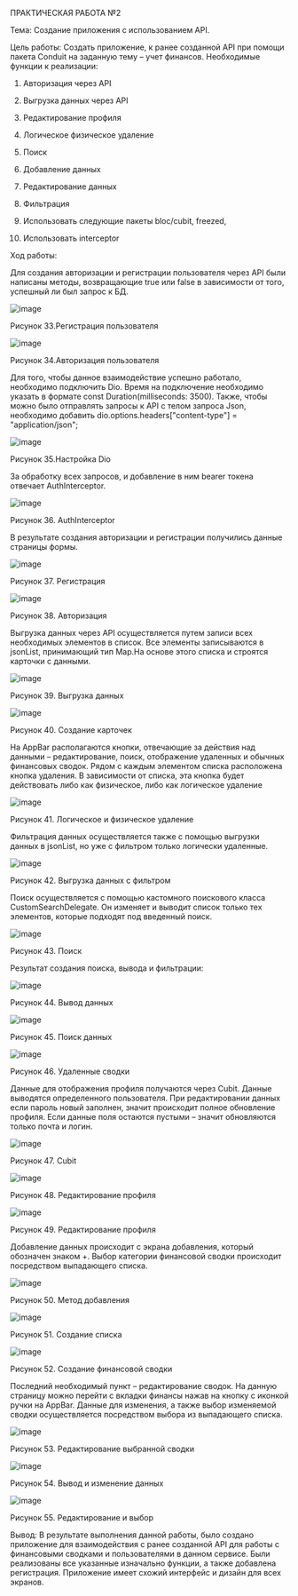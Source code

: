 ПРАКТИЧЕСКАЯ РАБОТА №2

Тема: Создание приложения с использованием API.

Цель работы: Создать приложение, к ранее созданной API при помощи пакета Conduit на заданную тему – учет финансов. Необходимые функции к реализации:

1.	Авторизация через API

2.	Выгрузка данных через API

3.	Редактирование профиля

4.	Логическое физическое удаление

5.	Поиск

6.	Добавление данных

7.	Редактирование данных

8.	Фильтрация

9.	Использовать следующие пакеты bloc/cubit, freezed, 

10.	Использовать interceptor

Ход работы: 

Для создания авторизации и регистрации пользователя через API были написаны методы, возвращающие true или false в зависимости от того, успешный ли был запрос к БД.

 ![image](https://user-images.githubusercontent.com/99449281/221385750-46d9884d-3a9f-46d7-a560-7461e63d2b7b.png)

Рисунок 33.Регистрация пользователя

 ![image](https://user-images.githubusercontent.com/99449281/221385757-7f5ff2c3-8bfa-4a27-bd25-f8a544640359.png)

Рисунок 34.Авторизация пользователя

Для того, чтобы данное взаимодействие успешно работало, необходимо подключить Dio. Время на подключение необходимо указать в формате const Duration(milliseconds: 3500). Также, чтобы можно было отправлять запросы к API с телом запроса Json, необходимо добавить    dio.options.headers["content-type"] = "application/json";

![image](https://user-images.githubusercontent.com/99449281/221385765-44b32f91-e3ee-445e-a5a8-eac3113e7c56.png)
 
Рисунок 35.Настройка Dio

За обработку всех запросов, и добавление в ним bearer токена отвечает AuthInterceptor.

 ![image](https://user-images.githubusercontent.com/99449281/221385771-51dd7300-47ff-40ee-9217-73ec252222fb.png)

Рисунок 36. AuthInterceptor

В результате создания авторизации и регистрации получились данные страницы формы.

 ![image](https://user-images.githubusercontent.com/99449281/221385776-be6fa8f4-f28b-4505-89b7-d62646ae4b34.png)

Рисунок 37. Регистрация

 ![image](https://user-images.githubusercontent.com/99449281/221385777-d201e151-efac-46e5-a93c-d8d885d92867.png)

Рисунок 38. Авторизация

Выгрузка данных через API осуществляется путем записи всех необходимых элементов в список. Все элементы записываются в jsonList, принимающий тип Map.На основе этого списка и строятся карточки с данными.
 
 ![image](https://user-images.githubusercontent.com/99449281/221385781-8f5d1227-a717-4b1d-bdb7-32da64ba609c.png)

Рисунок 39. Выгрузка данных
 
 ![image](https://user-images.githubusercontent.com/99449281/221385783-f5cb2a94-0811-47c2-ae86-b33126782acb.png)

Рисунок 40. Создание карточек

На AppBar располагаются кнопки, отвечающие за действия над данными – редактирование, поиск, отображение удаленных и обычных финансовых сводок. Рядом с каждым элементом списка расположена кнопка удаления. В зависимости от списка, эта кнопка будет действовать либо как физическое, либо как логическое удаление
 
 ![image](https://user-images.githubusercontent.com/99449281/221385790-bef098f3-910f-4aef-af28-c917cd59b1ff.png)

Рисунок 41. Логическое и физическое удаление

Фильтрация данных осуществляется также с помощью выгрузки данных в jsonList, но уже с фильтром только логически удаленные.

 ![image](https://user-images.githubusercontent.com/99449281/221385794-adb474ed-83fe-4cef-898a-4818ac092fe3.png)

Рисунок 42. Выгрузка данных с фильтром

Поиск осуществляется с помощью кастомного поискового класса CustomSearchDelegate. Он изменяет и выводит список только тех элементов, которые подходят под введенный поиск.
 
 ![image](https://user-images.githubusercontent.com/99449281/221385799-b6ac85cf-1f61-41e4-a269-d1bc5b42ea25.png)

Рисунок 43. Поиск

Результат создания поиска, вывода и фильтрации:

 ![image](https://user-images.githubusercontent.com/99449281/221385805-804c853f-9ab8-430a-ac52-3fbe1e0cbf58.png)

Рисунок 44. Вывод данных
 
 ![image](https://user-images.githubusercontent.com/99449281/221385807-e272e8dd-cce4-4be8-b171-eb97933b689a.png)

Рисунок 45. Поиск данных
 
 ![image](https://user-images.githubusercontent.com/99449281/221385809-89acf0df-9acf-4325-8b6d-6ad13ddd1e19.png)

Рисунок 46. Удаленные сводки

Данные для отображения профиля получаются через Cubit. Данные выводятся определенного пользователя. При редактировании данных если пароль новый заполнен, значит происходит полное обновление профиля. Если данные поля остаются пустыми – значит обновляются только почта и логин.
 
 ![image](https://user-images.githubusercontent.com/99449281/221385812-c642a6b4-79e0-4ba6-a759-885f760ce5df.png)

Рисунок 47. Cubit
 
 ![image](https://user-images.githubusercontent.com/99449281/221385815-9c171526-42cd-48f5-91ce-4e7ad8f24477.png)

Рисунок 48. Редактирование профиля
 
 ![image](https://user-images.githubusercontent.com/99449281/221385823-ee3bb456-2f1c-4203-b88f-1af09bc6c719.png)

Рисунок 49. Редактирование профиля

Добавление данных происходит с экрана добавления, который обозначен знаком +. Выбор категории финансовой сводки происходит посредством выпадающего списка.
 
 ![image](https://user-images.githubusercontent.com/99449281/221385828-aa1de620-6788-43c6-9c74-086a3fc1c51b.png)

Рисунок 50. Метод добавления
 
 ![image](https://user-images.githubusercontent.com/99449281/221385830-ca03a3a6-19fc-4763-bd3b-8c83fabd2992.png)

Рисунок 51. Создание списка
 
 ![image](https://user-images.githubusercontent.com/99449281/221385834-f4c276a2-add2-4ebd-bed0-4a3be6148048.png)

Рисунок 52. Создание финансовой сводки

Последний необходимый пункт – редактирование сводок. На данную страницу можно перейти с вкладки финансы нажав на кнопку с иконкой ручки на AppBar. Данные для изменения, а также выбор изменяемой сводки осуществляется посредством выбора из выпадающего списка.

 ![image](https://user-images.githubusercontent.com/99449281/221385839-0efb9d11-34dd-4a11-b9fe-1d69b17c2abb.png)

Рисунок 53. Редактирование выбранной сводки
 
 ![image](https://user-images.githubusercontent.com/99449281/221385840-9a35b520-da9b-4faa-a720-4b47519975f0.png)

Рисунок 54. Вывод и изменение данных
 
 ![image](https://user-images.githubusercontent.com/99449281/221385846-0afbaf42-fd6a-4145-bed0-6358a72b3254.png)

Рисунок 55. Редактирование и выбор

Вывод: В результате выполнения данной работы, было создано приложение для взаимодействия с ранее созданной API для работы с финансовыми сводками и пользователями в данном сервисе. Были реализованы все указанные изначально функции, а также добавлена регистрация. Приложение имеет схожий интерфейс и дизайн для всех экранов.

